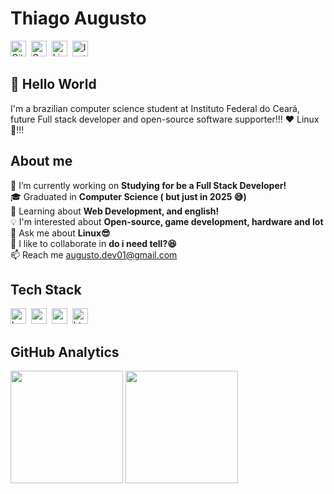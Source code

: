 # Thiago Augusto
<a href="https://www.github.com/Theallgusto01" target="_blank"><img src="https://img.shields.io/badge/Theallgusto01-100000?style=flat&logo=github&logoColor=white" alt="GitHub Badge" height="25"></a>&nbsp;
<a href="mailto:augusto.dev01@gmail.com" target="_blank"><img src="https://img.shields.io/badge/augusto.dev01-D14836?style=flat&logo=gmail&logoColor=white" alt="Gmail Badge" height="25"></a>&nbsp;
<a href="https://www.linkedin.com/in/thiago-augusto-092353219" target="_blank"><img src="https://img.shields.io/badge/thiago-augusto-092353219-0077B5?style=flat&logo=linkedin&logoColor=white" alt="LinkedIn Badge" height="25"></a>&nbsp;
<a href="https://www.instagram.com/theallgusto" target="_blank"><img src="https://img.shields.io/badge/theallgusto-E4405F?style=flat&logo=instagram&logoColor=white" alt="Instagram Badge" height="25"></a>&nbsp;

## 👋 Hello World
I'm a brazilian computer science student at Instituto Federal do Ceará, future Full stack developer and open-source software supporter!!! ❤️ Linux 🐧!!!

## About me
🔭&nbsp;I’m currently working on **Studying for be a Full Stack Developer!**
<br/>🎓&nbsp;Graduated in **Computer Science ( but just in 2025 😅)**
<br/>🌱&nbsp;Learning about **Web Development, and english!**
<br/>💡&nbsp;I'm interested about **Open-source, game development, hardware and Iot**
<br/>💬&nbsp;Ask me about **Linux😎**
<br/>🤝&nbsp;I like to collaborate in **do i need tell?😆**
<br/>📫&nbsp;Reach me [augusto.dev01@gmail.com](mailto:augusto.dev01@gmail.com)

## Tech Stack
<img src="https://img.shields.io/badge/Bash-05122A?style=flat&logo=gnu-bash" alt="bash Badge" height="25">&nbsp;
<img src="https://img.shields.io/badge/C-05122A?style=flat&logo=c" alt="c Badge" height="25">&nbsp;
<img src="https://img.shields.io/badge/Css3-05122A?style=flat&logo=css3" alt="css3 Badge" height="25">&nbsp;
<img src="https://img.shields.io/badge/Html5-05122A?style=flat&logo=html5" alt="html5 Badge" height="25">&nbsp;

## GitHub Analytics
<div>
<img height="180em" src="https://github-readme-stats.vercel.app/api?username=Theallgusto01&theme=default&show_icons=true&count_private=true">
<img height="180em" src="https://github-readme-stats.vercel.app/api/top-langs/?username=Theallgusto01&theme=default&layout=compact&langs_count=5">
</div>
